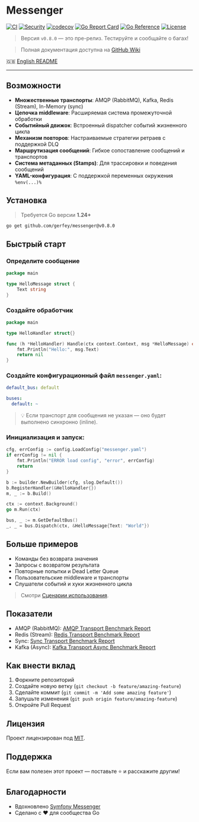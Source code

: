 # Messenger

[![CI](https://github.com/Gerfey/messenger/actions/workflows/ci.yml/badge.svg)](https://github.com/Gerfey/messenger/actions/workflows/ci.yml)
[![Security](https://github.com/Gerfey/messenger/actions/workflows/security.yml/badge.svg)](https://github.com/Gerfey/messenger/actions/workflows/security.yml)
[![codecov](https://codecov.io/gh/Gerfey/messenger/branch/main/graph/badge.svg)](https://codecov.io/gh/Gerfey/messenger)
[![Go Report Card](https://goreportcard.com/badge/github.com/Gerfey/messenger)](https://goreportcard.com/report/github.com/Gerfey/messenger)
[![Go Reference](https://pkg.go.dev/badge/github.com/Gerfey/messenger.svg)](https://pkg.go.dev/github.com/Gerfey/messenger)
[![License](https://img.shields.io/badge/License-MIT-blue.svg)](LICENSE)

> Версия `v0.8.0` — это пре-релиз. Тестируйте и сообщайте о багах!

> Полная документация доступна на [GitHub Wiki](https://github.com/Gerfey/messenger/wiki/Documentation)

🇬🇧 [English README](README.md)

---

## Возможности
- **Множественные транспорты**: AMQP (RabbitMQ), Kafka, Redis (Stream), In-Memory (sync)
- **Цепочка middleware**: Расширяемая система промежуточной обработки
- **Событийный движок**: Встроенный dispatcher событий жизненного цикла
- **Механизм повторов**: Настраиваемые стратегии ретраев с поддержкой DLQ
- **Маршрутизация сообщений**: Гибкое сопоставление сообщений и транспортов
- **Система метаданных (Stamps)**: Для трассировки и поведения сообщений
- **YAML-конфигурация**: С поддержкой переменных окружения `%env(...)%`

## Установка
> Требуется Go версии **1.24+**
```bash
go get github.com/gerfey/messenger@v0.8.0
```

## Быстрый старт

### Определите сообщение

```go
package main

type HelloMessage struct {
    Text string
}
```

### Создайте обработчик

```go
package main

type HelloHandler struct{}

func (h *HelloHandler) Handle(ctx context.Context, msg *HelloMessage) error {
    fmt.Println("Hello:", msg.Text)
    return nil
}
```

### Создайте конфигурационный файл `messenger.yaml`:

```yaml
default_bus: default

buses:
  default: ~
```
> 💡 Если транспорт для сообщения не указан — оно будет выполнено синхронно (inline).

### Инициализация и запуск:

```go
cfg, errConfig := config.LoadConfig("messenger.yaml")
if errConfig != nil {
    fmt.Println("ERROR load config", "error", errConfig)
    return
}

b := builder.NewBuilder(cfg, slog.Default())
b.RegisterHandler(&HelloHandler{})
m, _ := b.Build()

ctx := context.Background()
go m.Run(ctx)

bus, _ := m.GetDefaultBus()
_, _ = bus.Dispatch(ctx, &HelloMessage{Text: "World"})
```

## Больше примеров

* Команды без возврата значения
* Запросы с возвратом результата
* Повторные попытки и Dead Letter Queue
* Пользовательские middleware и транспорты
* Слушатели событий и хуки жизненного цикла

> Смотри [Сценарии использования](https://github.com/Gerfey/messenger/wiki/Сценарии-использования).

## Показатели

- AMQP (RabbitMQ): [AMQP Transport Benchmark Report](docs/benchmark/AMQP-Benchmark.md)
- Redis (Stream): [Redis Transport Benchmark Report](docs/benchmark/Redis-Benchmark.md)
- Sync: [Sync Transport Benchmark Report](docs/benchmark/Sync-Benchmark.md)
- Kafka (Async): [Kafka Transport Async Benchmark Report](docs/benchmark/Kafka-async-Benchmark.md)

## Как внести вклад

1. Форкните репозиторий
2. Создайте новую ветку (`git checkout -b feature/amazing-feature`)
3. Сделайте коммит (`git commit -m 'Add some amazing feature'`)
4. Запушьте изменения (`git push origin feature/amazing-feature`)
5. Откройте Pull Request

## Лицензия

Проект лицензирован под [MIT](LICENSE).

## Поддержка

Если вам полезен этот проект — поставьте ⭐️ и расскажите другим!

## Благодарности

- Вдохновлено [Symfony Messenger](https://symfony.com/doc/current/messenger.html)
- Сделано с ❤️ для сообщества Go
